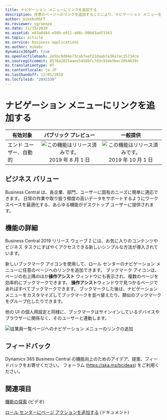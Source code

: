 ```yaml
---
title: ナビゲーション メニューにリンクを追加する
description: 任意のページへのリンクを追加することにより、ナビゲーション メニューをパーソナライズします。
author: mikebcMSFT
ms.reviewer: sgroespe
ms.date: 11/15/2019
ms.assetid: e83a8d44-e56b-e911-a98c-000d3a4f3343
ms.topic: article
ms.service: business-applications
ms.author: mikebc
dynamics365pdf: true
ms.openlocfilehash: 2e5bc0d04e73cab7eef21daab7a36a7ac15734ce
ms.sourcegitcommit: 8576a2025aaee545bbfc7d3c91de5bec2054639c
ms.translationtype: HT
ms.contentlocale: ja-JP
ms.lasthandoff: 12/05/2019
ms.locfileid: "2892330"
---
```

# <a name="add-links-to-your-navigation-menu"></a>ナビゲーション メニューにリンクを追加する


| 有効対象    |  パブリック プレビュー | 一般提供 | 
| ---------- | :----------: |:----------: |
|エンド ユーザー、自動的|![この機能はリリース済みです。](/dynamics365-release-plan/media/green-checkmark.png "この機能はリリース済みです。") 2019 年 8 月 1 日| ![この機能はリリース済みです。](/dynamics365-release-plan/media/green-checkmark.png "この機能はリリース済みです。") 2019 年 10 月 1 日|


## <a name="business-value"></a>ビジネス バリュー
<!-- bv start -->
Business Central は、各企業、部門、ユーザーに固有のニーズに簡単に適応できます。 日常の作業や取り扱う頻度の高いデータをサポートするようにワークスペースを最適化する、あらゆる機能がデスクトップ ユーザーに提供されます。
<!-- bv end -->



## <a name="feature-details"></a>機能の詳細
<!--feature detail start -->
Business Central 2019 リリース ウェーブ 2 には、お気に入りのコンテンツやビジネス タスクにすばやくアクセスできる新しいシンプルな方法が導入されています。

新しいブックマーク アイコンを使用して、ロール センターのナビゲーション メニューに任意のページへのリンクを追加できます。 ブックマーク アイコンは、ページの右上隅のほか**操作アシスト** ウィンドウにも表示され、複数のページを効率的にブックマークできます。 **操作アシスト**ウィンドウで見つかるページであればすべてブックマークできます。 ブックマークした後は、ナビゲーション メニューをカスタマイズしてブックマークを並べ替えたり、類似のブックマークをグループ化したりできます。

他の UI の個人用設定と同様に、ブックマークはサインインしているデバイスやブラウザーに関係なく、そのユーザーと連動します。

![従業員一覧ページへのナビゲーション メニューのリンクの追加](media/bookmark.png "従業員一覧ページへのナビゲーション メニューのリンクの追加")
<!--feature detail end -->






## <a name="tell-us-what-you-think"></a>フィードバック
Dynamics 365 Business Central の機能向上のためのアイデア、提案、フィードバックをお寄せください。 フォーラム (https://aka.ms/bcideas) をご利用ください。




## <a name="see-also"></a>関連項目
[機能の探索](https://aka.ms/ROGBC19RW2ROV4) (ビデオ)

[ロール センターにページ アクションを追加する](https://docs.microsoft.com/dynamics365/business-central/ui-bookmarks) (ドキュメント)
